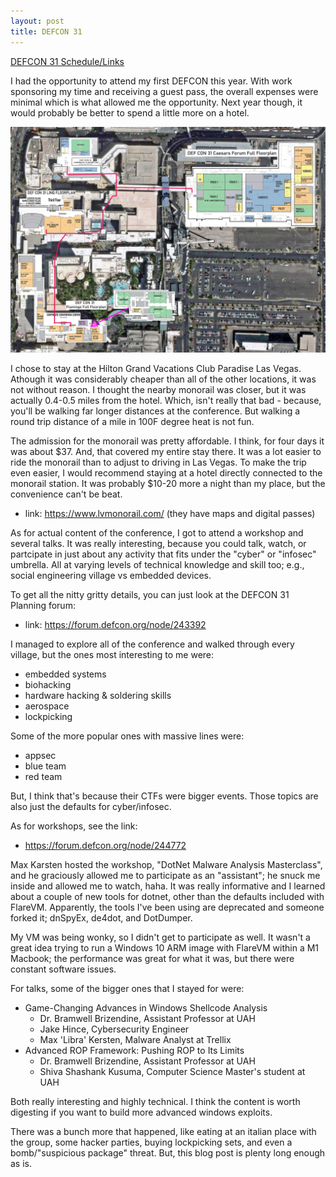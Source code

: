 ```yaml
---
layout: post
title: DEFCON 31
---
```


[DEFCON 31 Schedule/Links](https://defcon.outel.org/dcwp/dc31/)

I had the opportunity to attend my first DEFCON this year. With work sponsoring my time and receiving a guest pass, the overall expenses were minimal which is what allowed me the opportunity. Next year though, it would probably be better to spend a little more on a hotel.

![DC31 Map](/images/DEFCON31/DC31_Overlay.jpg)

I chose to stay at the Hilton Grand Vacations Club Paradise Las Vegas. Athough it was considerably cheaper than all of the other locations, it was not without reason. I thought the nearby monorail was closer, but it was actually 0.4-0.5 miles from the hotel. Which, isn't really that bad - because, you'll be walking far longer distances at the conference. But walking a round trip distance of a mile in 100F degree heat is not fun.

The admission for the monorail was pretty affordable. I think, for four days it was about $37. And, that covered my entire stay there. It was a lot easier to ride the monorail than to adjust to driving in Las Vegas. To make the trip even easier, I would recommend staying at a hotel directly connected to the monorail station. It was probably $10-20 more a night than my place, but the convenience can't be beat.

* link: https://www.lvmonorail.com/ (they have maps and digital passes)

As for actual content of the conference, I got to attend a workshop and several talks. It was really interesting, because you could talk, watch, or partcipate in just about any activity that fits under the "cyber" or "infosec" umbrella. All at varying levels of technical knowledge and skill too; e.g., social engineering village vs embedded devices.

To get all the nitty gritty details, you can just look at the DEFCON 31 Planning forum:

* link: https://forum.defcon.org/node/243392

I managed to explore all of the conference and walked through every village, but the ones most interesting to me were:

* embedded systems
* biohacking
* hardware hacking & soldering skills
* aerospace
* lockpicking

Some of the more popular ones with massive lines were:

* appsec
* blue team
* red team

But, I think that's because their CTFs were bigger events. Those topics are also just the defaults for cyber/infosec.

As for workshops, see the link:

* https://forum.defcon.org/node/244772

Max Karsten hosted the workshop, "DotNet Malware Analysis Masterclass", and he graciously allowed me to participate as an "assistant"; he snuck me inside and allowed me to watch, haha. It was really informative and I learned about a couple of new tools for dotnet, other than the defaults included with FlareVM. Apparently, the tools I've been using are deprecated and someone forked it; dnSpyEx, de4dot, and DotDumper.

My VM was being wonky, so I didn't get to participate as well. It wasn't a great idea trying to run a Windows 10 ARM image with FlareVM within a M1 Macbook; the performance was great for what it was, but there were constant software issues.

For talks, some of the bigger ones that I stayed for were:

* Game-Changing Advances in Windows Shellcode Analysis
    - Dr. Bramwell Brizendine, Assistant Professor at UAH
    - Jake Hince, Cybersecurity Engineer
    - Max 'Libra' Kersten, Malware Analyst at Trellix
* Advanced ROP Framework: Pushing ROP to Its Limits
    - Dr. Bramwell Brizendine, Assistant Professor at UAH
    - Shiva Shashank Kusuma, Computer Science Master's student at UAH

Both really interesting and highly technical. I think the content is worth digesting if you want to build more advanced windows exploits.

There was a bunch more that happened, like eating at an italian place with the group, some hacker parties, buying lockpicking sets, and even a bomb/"suspicious package" threat. But, this blog post is plenty long enough as is.